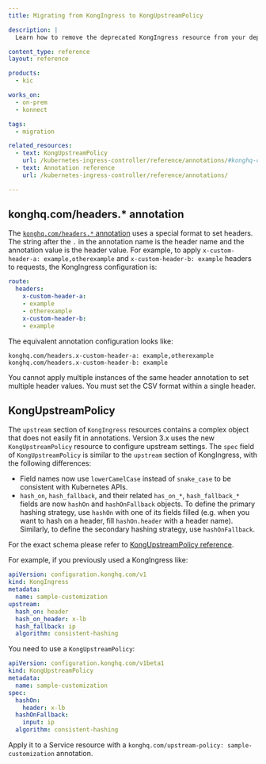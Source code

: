 ```yaml
---
title: Migrating from KongIngress to KongUpstreamPolicy

description: |
  Learn how to remove the deprecated KongIngress resource from your deployment.

content_type: reference
layout: reference

products:
  - kic

works_on:
  - on-prem
  - konnect

tags:
  - migration

related_resources:
  - text: KongUpstreamPolicy
    url: /kubernetes-ingress-controller/reference/annotations/#konghq-com-upstream-policy
  - text: Annotation reference
    url: /kubernetes-ingress-controller/reference/annotations/

---
```


## konghq.com/headers.* annotation

The [`konghq.com/headers.*` annotation](/kubernetes-ingress-controller/reference/annotations/#konghq-com-headers) uses a special format to set headers. The string after the `.` in the annotation name is the header name and the annotation value is the header value. For example, to apply `x-custom-header-a: example,otherexample` and `x-custom-header-b: example` headers to requests, the KongIngress configuration is:

```yaml
route:
  headers:
    x-custom-header-a:
    - example
    - otherexample
    x-custom-header-b:
    - example
```

The equivalent annotation configuration looks like:

```text
konghq.com/headers.x-custom-header-a: example,otherexample
konghq.com/headers.x-custom-header-b: example
```

You cannot apply multiple instances of the same header annotation to set multiple header values. You must set the CSV format within a single header.

## KongUpstreamPolicy

The `upstream` section of `KongIngress` resources contains a complex object that does not easily fit in annotations. Version 3.x uses the new `KongUpstreamPolicy` resource to configure upstream settings. The `spec` field of `KongUpstreamPolicy` is similar to the `upstream` section of KongIngress, with the following differences:

- Field names now use `lowerCamelCase` instead of `snake_case` to be consistent with Kubernetes APIs.
- `hash_on`, `hash_fallback`, and their related `has_on_*`, `hash_fallback_*` fields are now `hashOn` and `hashOnFallback` objects. To define the primary hashing strategy, use `hashOn` with one of its fields filled (e.g. when you want to hash on a header, fill `hashOn.header` with a header name). Similarly, to define the secondary hashing strategy, use `hashOnFallback`.

For the exact schema please refer to [KongUpstreamPolicy reference](/kubernetes-ingress-controller/reference/custom-resources/#kongupstreampolicy). 

For example, if you previously used a KongIngress like:

```yaml
apiVersion: configuration.konghq.com/v1
kind: KongIngress
metadata:
  name: sample-customization
upstream:
  hash_on: header
  hash_on_header: x-lb
  hash_fallback: ip
  algorithm: consistent-hashing
```

You need to use a `KongUpstreamPolicy`:

```yaml
apiVersion: configuration.konghq.com/v1beta1
kind: KongUpstreamPolicy
metadata:
  name: sample-customization
spec:
  hashOn: 
    header: x-lb
  hashOnFallback: 
    input: ip
  algorithm: consistent-hashing
```

Apply it to a Service resource with a `konghq.com/upstream-policy: sample-customization` annotation.